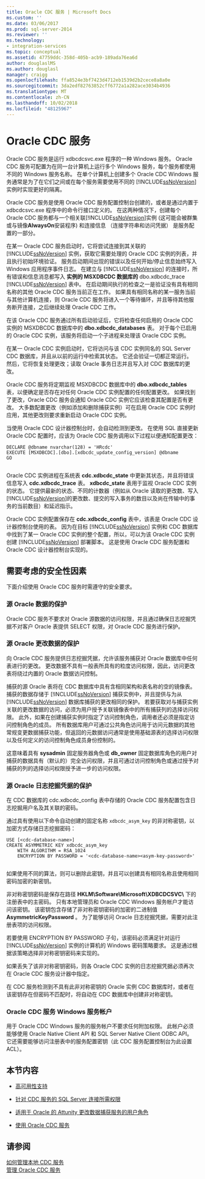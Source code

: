 ```yaml
---
title: Oracle CDC 服务 | Microsoft Docs
ms.custom: ''
ms.date: 03/06/2017
ms.prod: sql-server-2014
ms.reviewer: ''
ms.technology:
- integration-services
ms.topic: conceptual
ms.assetid: 47759ddc-358d-405b-acb9-189ada76ea6d
author: douglaslMS
ms.author: douglasl
manager: craigg
ms.openlocfilehash: ffa8524e3bf7423d4712eb1539d2b2cece8a8a0e
ms.sourcegitcommit: 3da2edf82763852cff6772a1a282ace3034b4936
ms.translationtype: MT
ms.contentlocale: zh-CN
ms.lasthandoff: 10/02/2018
ms.locfileid: "48125967"
---
```

# <a name="the-oracle-cdc-service"></a>Oracle CDC 服务
  Oracle CDC 服务是运行 xdbcdcsvc.exe 程序的一种 Windows 服务。 Oracle CDC 服务可配置为在同一台计算机上运行多个 Windows 服务，每个服务都使用不同的 Windows 服务名称。 在单个计算机上创建多个 Oracle CDC Windows 服务通常是为了在它们之间或在每个服务需要使用不同的 [!INCLUDE[ssNoVersion](../../includes/ssnoversion-md.md)] 实例时实现更好的隔离。  
  
 Oracle CDC 服务是使用 Oracle CDC 服务配置控制台创建的，或者是通过内置于 xdbcdcsvc.exe 程序中的命令行接口定义的。 在这两种情况下，创建每个 Oracle CDC 服务都与一个相关联[!INCLUDE[ssNoVersion](../../includes/ssnoversion-md.md)]实例 (这可能会被群集或与镜像**AlwaysOn**安装程序) 和连接信息 （连接字符串和访问凭据） 是服务配置的一部分。  
  
 在某一 Oracle CDC 服务启动时，它将尝试连接到其关联的 [!INCLUDE[ssNoVersion](../../includes/ssnoversion-md.md)] 实例，获取它需要处理的 Oracle CDC 实例的列表，并且执行初始环境验证。 服务启动期间出现的错误以及任何开始/停止信息始终写入 Windows 应用程序事件日志。 在建立与 [!INCLUDE[ssNoVersion](../../includes/ssnoversion-md.md)] 的连接时，所有错误和信息消息都写入 **实例的 MSXDBCDC 数据库的** dbo.xdbcdc_trace [!INCLUDE[ssNoVersion](../../includes/ssnoversion-md.md)] 表中。 在启动期间执行的检查之一是验证没有具有相同名称的其他 Oracle CDC 服务当前正在工作。 如果具有相同名称的某一服务当前与其他计算机连接，则 Oracle CDC 服务将进入一个等待循环，并且等待其他服务断开连接，之后继续处理 Oracle CDC 工作。  
  
 在该 Oracle CDC 服务通过所有启动验证后，它将检查任何启用的 Oracle CDC 实例的 MSXDBCDC 数据库中的 **dbo.xdbcdc_databases** 表。 对于每个已启用的 Oracle CDC 实例，该服务将启动一个子进程来处理该 Oracle CDC 实例。  
  
 在某一 Oracle CDC 实例启动时，它将访问与该 CDC 实例同名的 SQL Server CDC 数据库，并且从以前的运行中检索其状态。 它还会验证一切都正常运行。 然后，它将恢复处理更改；读取 Oracle 事务日志并且写入对 CDC 数据库的更改。  
  
 Oracle CDC 服务将定期监视 MSXDBCDC 数据库中的 **dbo.xdbcdc_tables** 表，以便确定是否存在对任何 Oracle CDC 实例配置的任何配置更改。 如果找到了更改，Oracle CDC 服务会通知 Oracle CDC 实例它应该检查其配置是否有更改。 大多数配置更改（例如添加和删除捕获实例）可在启用 Oracle CDC 实例时应用，其他更改则要求重新启动 Oracle CDC 实例。  
  
 当使用 Oracle CDC 设计器控制台时，会自动检测到更改。 在使用 SQL 直接更新 Oracle CDC 配置时，应该为 Oracle CDC 服务调用以下过程以便通知配置更改：  
  
```  
DECLARE @dbname nvarchar(128) = 'HRcdc'  
EXECUTE [MSXDBCDC].[dbo].[xdbcdc_update_config_version] @dbname  
GO  
  
```  
  
 Oracle CDC 实例进程在系统表 **cdc.xdbcdc_state** 中更新其状态，并且将错误信息写入 **cdc.xdbcdc_trace** 表。 **xdbcdc_state** 表用于监视 Oracle CDC 实例的状态。 它提供最新的状态、不同的计数器（例如从 Oracle 读取的更改数、写入 [!INCLUDE[ssNoVersion](../../includes/ssnoversion-md.md)]的更改数、提交的写入事务的数目以及尚在传输中的事务的当前数目）和延迟指示。  
  
 Oracle CDC 实例配置保存在 **cdc.xdbcdc_config** 表中，该表是 Oracle CDC 设计器控制台使用的表。 因为在目标 [!INCLUDE[ssNoVersion](../../includes/ssnoversion-md.md)] 实例和 CDC 数据库中找到了某一 Oracle CDC 实例的整个配置，所以，可以为该 Oracle CDC 实例创建 [!INCLUDE[ssNoVersion](../../includes/ssnoversion-md.md)] 部署脚本。 这是使用 Oracle CDC 服务配置和 Oracle CDC 设计器控制台实现的。  
  
## <a name="security-considerations"></a>需要考虑的安全性因素  
 下面介绍使用 Oracle CDC 服务时需遵守的安全要求。  
  
### <a name="protection-of-source-oracle-data"></a>源 Oracle 数据的保护  
 Oracle CDC 服务不要求对 Oracle 源数据的访问权限，并且通过确保日志挖掘凭据不对客户 Oracle 表提供 SELECT 权限，对 Oracle CDC 服务进行保护。  
  
### <a name="protection-of-source-oracle-change-data"></a>源 Oracle 更改数据的保护  
 向 Oracle CDC 服务提供日志挖掘凭据，允许该服务捕获对 Oracle 数据库中任何表进行的更改。 更改数据不具有一般表所具有的粒度访问权限，因此，访问更改表将绕过内置的 Oracle 数据访问控制。  
  
 捕获的源 Oracle 表将在 CDC 数据库中具有含相同架构和表名称的空的镜像表。 捕获的数据存储于 [!INCLUDE[ssNoVersion](../../includes/ssnoversion-md.md)] 捕获实例中，并且提供与为从 [!INCLUDE[ssNoVersion](../../includes/ssnoversion-md.md)] 数据库捕获的更改相同的保护。 若要获取对与捕获实例关联的更改数据的访问，必须为用户授予关联镜像表中的所有捕获列的选择访问权限。 此外，如果在创建捕获实例时指定了访问控制角色，调用者还必须是指定访问控制角色的成员。 所有数据库用户可通过公共角色访问用于访问元数据的其他常规变更数据捕获功能，但返回的元数据访问通常是使用基础源表的选择访问权限以及任何定义的访问控制角色成员身份控制的。  
  
 这意味着具有 **sysadmin** 固定服务器角色或 **db_owner** 固定数据库角色的用户对捕获的数据具有（默认的）完全访问权限，并且可通过访问控制角色或通过授予对捕获的列的选择访问权限授予进一步的访问权限。  
  
### <a name="protection-of-source-oracle-log-mining-credentials"></a>源 Oracle 日志挖掘凭据的保护  
 在 CDC 数据库的 cdc.xdbcdc_config 表中存储的 Oracle CDC 服务配置包含日志挖掘用户名及其关联的密码。  
  
 通过具有使用以下命令自动创建的固定名称 `xdbcdc_asym_key` 的非对称密钥，以加密方式存储日志挖掘密码：  
  
```  
USE [<cdc-database-name>]  
CREATE ASYMMETRIC KEY xdbcdc_asym_key  
    WITH ALGORITHM = RSA_1024  
    ENCRYPTION BY PASSWORD = '<cdc-database-name><asym-key-password>'  
  
```  
  
 如果使用不同的算法，则可以删除此密钥，并且可以创建具有相同名称且使用相同密码加密的新密钥。  
  
 非对称密钥密码是保存在路径 **HKLM\Software\Microsoft\XDBCDCSVC\\<service-name>** 下的注册表中的主密码。 只有本地管理员和 Oracle CDC Windows 服务帐户才能访问该密钥。 该密钥包含存储了非对称密钥密码的加密的二进制值 **AsymmetricKeyPassword** 。 为了能够访问 Oracle 日志挖掘凭据，需要对此注册表项的访问权限。  
  
 若要使用 ENCRYPTION BY PASSWORD 子句，该密码必须满足针对运行 [!INCLUDE[ssNoVersion](../../includes/ssnoversion-md.md)] 实例的计算机的 Windows 密码策略要求。 这是通过根据该策略选择非对称密钥密码来实现的。  
  
 如果丢失了该非对称密钥密码，则各 Oracle CDC 实例的日志挖掘凭据必须再次在 Oracle CDC 服务设计器中指定。  
  
 在 CDC 服务检测到不具有此非对称密钥的 Oracle 实例 CDC 数据库时，或者在该密钥存在但密码不匹配时，将自动在 CDC 数据库中创建非对称密钥。  
  
### <a name="oracle-cdc-service-windows-service-account"></a>Oracle CDC 服务 Windows 服务帐户  
 用于 Oracle CDC Windows 服务的服务帐户不要求任何附加权限。 此帐户必须能够使用 Oracle Native Client API 和 SQL Server Native Client ODBC API。 它还需要能够访问注册表中的服务配置密钥（此 CDC 服务配置控制台为此设置 ACL）。  
  
## <a name="in-this-section"></a>本节内容  
  
-   [高可用性支持](high-availability-support.md)  
  
-   [针对 CDC 服务的 SQL Server 连接所需权限](sql-server-connection-required-permissions-for-the-cdc-service.md)  
  
-   [适用于 Oracle 的 Attunity 更改数据捕获服务的用户角色](user-roles.md)  
  
-   [使用 Oracle CDC 服务](the-oracle-cdc-service.md)  
  
## <a name="see-also"></a>请参阅  
 [如何管理本地 CDC 服务](how-to-manage-a-local-cdc-service.md)   
 [管理 Oracle CDC 服务](manage-an-oracle-cdc-service.md)  
  
  
